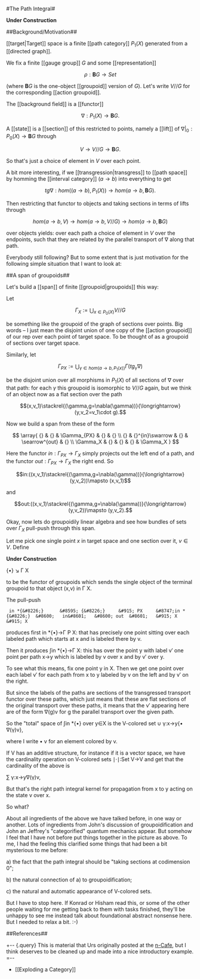 #The Path Integral#

**Under Construction**

##Background/Motivation##

[[target|Target]] space is a finite [[path category]] $P_1(X)$ generated from a [[directed graph]].

We fix a finite [[gauge group]] $G$ and some [[representation]] 

$$\rho: \mathbf{B}G \to Set$$

(where $\mathbf{B}G$ is the one-object [[groupoid]] version of $G$). Let's write $V//G$ for the corresponding [[action groupoid]].

The [[background field]] is a [[functor]]

$$\nabla: P_1(X) \to \mathbf{B}G.$$

A [[state]] is a [[section]] of this restricted to points, namely a [[lift]] of $\left.\nabla \right|_0: P_0(X)\to \mathbf{B}G$ through

$$V\to V//G\to \mathbf{B}G.$$

So that's just a choice of element in $V$ over each point.

A bit more interesting, if we [[transgression|transgress]] to [[path space]] by homming the [[interval category]] $(a\to b)$ into everything to get

$$tg\nabla:hom((a\to b),P_1(X))\to hom(a\to b,\mathbf{B}G).$$

Then restricting that functor to objects and taking sections in terms of lifts through

$$hom(a\to b,V)\to hom(a\to b,V//G)\to hom(a\to b,\mathbf{B}G)$$

over objects yields: over each path a choice of element in $V$ over the endpoints, such that they are related by the parallel transport of $\nabla$ along that path.

Everybody still following? But to some extent that is just motivation for the following simple situation that I want to look at:

##A span of groupoids##

Let's build a [[span]] of finite [[groupoid|groupoids]] this way:

Let

$$\Gamma_X:=\bigcup_{x\in P_0(X)} V//G$$

be something like the groupoid of the graph of sections over points. Big words &#8211; I just mean the disjoint union of one copy of the [[action groupoid]] of our rep over each point of target space. To be thought of as a groupoid of sections over target space.

Similarly, let

$$\Gamma_{PX}:=\bigcup_{\gamma\in hom(a\to b,P_1(x))} \Gamma(tg_\gamma\nabla)$$

be the disjoint union over all morphisms in $P_1(X)$ of all sections of $\nabla$ over that path: for each $\gamma$ this groupoid is isomorphic to $V//G$ again, but we think of an object now as a flat section over the path

$$(x,v_1)\stackrel{(\gamma,g=\nabla(\gamma))}{\longrightarrow} (y,v_2=v_1\cdot g).$$

Now we build a span from these of the form

$$
\array{
{} & {} & \Gamma_{PX} & {} & {}  \\
{} & {}^{in}\swarrow & {} & \searrow^{out} & {} \\
\Gamma_X & {} & {} & {} & \Gamma_X
}
$$

Here the functor $in:\Gamma_{PX}\to\Gamma_X$ simply projects out the left end of a path, and the functor $out:\Gamma_{PX}\to\Gamma_X$ the right end. So

$$in:((x,v_1)\stackrel{(\gamma,g=\nabla(\gamma))}{\longrightarrow} (y,v_2))\mapsto (x,v_1)$$

and

$$out:((x,v_1)\stackrel{(\gamma,g=\nabla(\gamma))}{\longrightarrow} (y,v_2))\mapsto (y,v_2).$$

Okay, now lets do groupoidily linear algebra and see how bundles of sets over $\Gamma_X$ pull-push through this span.

Let me pick one single point $x$ in target space and one section over it, $v\in V$.
Define 

**Under Construction**

{&#8226;}  &#8600;   &#915; X


to be the functor of groupoids which sends the single object of the terminal groupoid to that object  (x,v) in &#915; X.


The pull-push


     in *{&#8226;}      &#8595; {&#8226;}     &#915; PX     &#8747;in *{&#8226;}  &#8600;   in&#8601;   &#8600; out  &#8601;   &#915; X     &#915; X


produces first in *{&#8226;}&#8594;&#915; P X: that has precisely one point sitting over each labeled path which starts at x and is labeled there by v.


Then it produces &#8747;in *{&#8226;}&#8594;&#915; X: this has over the point y with label v&#8242; one point per path x&#8594;y which is labeled by v over x and by v&#8242; over y.


To see what this means, fix one point y in X. Then we get one point over each label v&#8242; for each path from x to y labeled by v on the left and by v&#8242; on the right.


But since the labels of the paths are sections of the transgressed transport functor over these paths, which just means that these are flat sections of the original transport over these paths, it means that the v&#8242; appearing here are of the form &#8711;(g)v for g the parallel transport over the given path.


So the "total" space of &#8747;in *{&#8226;} over y&#8712;X is the V-colored set
&#8746; &#947;:x&#8594;y{&#8226; &#8711;(&#947;)v},


where I write &#8226; v for an element colored by v. 


If V has an additive structure, for instance if it is a vector space, we have the cardinality operation on V-colored sets
&#8739;&#8901;&#8739;:Set V&#8594;V
and get that the cardinality of the above is


&#8721; &#947;:x&#8594;y&#8711;(&#947;)v,


But that's the right path integral kernel for propagation from x to y acting on the state v over x.



So what?


About all ingredients of the above we have talked before, in one way or another. Lots of ingredients from John's discussion of groupoidification and John an Jeffrey's "categorified" quantum mechanics appear. But somehow I feel that I have not before put things together in the picture as above. To me, I had the feeling this clarified some things that had been a bit mysterious to me before:


a) the fact that the path integral should be "taking sections at codimension 0";


b) the natural connection of a) to groupoidification;


c) the natural and automatic appearance of V-colored sets.



But I have to stop here. If Konrad or Hisham read this, or some of the other people waiting for me getting back to them with tasks finished, they'll be unhappy to see me instead talk about foundational abstract nonsense here. But I needed to relax a bit. :-)

##References##

+-- {.query}
This is material that Urs originally posted at the [n-Cafe](http://golem.ph.utexas.edu/category/2008/06/an_exercise_in_groupoidificati.html), but I think deserves to be cleaned up and made into a nice introductory example.
=--

* [[Exploding a Category]]
